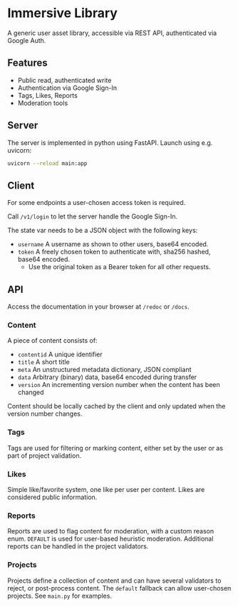 # Immersive Library

A generic user asset library, accessible via REST API, authenticated via Google Auth.

## Features

* Public read, authenticated write
* Authentication via Google Sign-In
* Tags, Likes, Reports
* Moderation tools

## Server

The server is implemented in python using FastAPI. Launch using e.g. uvicorn:

```sh
uvicorn --reload main:app
```

## Client

For some endpoints a user-chosen access token is required.

Call `/v1/login` to let the server handle the Google Sign-In.

The state var needs to be a JSON object with the following keys:

* `username` A username as shown to other users, base64 encoded.
* `token` A freely chosen token to authenticate with, sha256 hashed, base64 encoded.
    * Use the original token as a Bearer token for all other requests.

## API

Access the documentation in your browser at `/redoc` or `/docs`.

### Content

A piece of content consists of:

* `contentid` A unique identifier
* `title` A short title
* `meta` An unstructured metadata dictionary, JSON compliant
* `data` Arbitrary (binary) data, base64 encoded during transfer
* `version` An incrementing version number when the content has been changed

Content should be locally cached by the client and only updated when the version number changes.

### Tags

Tags are used for filtering or marking content, either set by the user or as part of project validation.

### Likes

Simple like/favorite system, one like per user per content.
Likes are considered public information.

### Reports

Reports are used to flag content for moderation, with a custom reason enum.
`DEFAULT` is used for user-based heuristic moderation.
Additional reports can be handled in the project validators.

### Projects

Projects define a collection of content and can have several validators to reject, or post-process content.
The `default` fallback can allow user-chosen projects.
See `main.py` for examples.